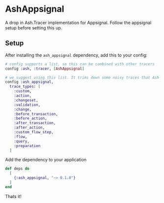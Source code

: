# AshAppsignal

A drop in Ash.Tracer implementation for Appsignal. Follow the appsignal setup
before setting this up.

## Setup

After installing the `ash_appsignal` dependency, add this to your config:

```elixir
# config supports a list, so this can be combined with other tracers
config :ash, :tracer, [AshAppsignal]

# we suggest using this list. It trims down some noisy traces that Ash emits
config :ash_appsignal,
  trace_types: [
    :custom,
    :action,
    :changeset,
    :validation,
    :change,
    :before_transaction,
    :before_action,
    :after_transaction,
    :after_action,
    :custom_flow_step,
    :flow,
    :query,
    :preparation
  ]
```

Add the dependency to your application

```elixir
def deps do
  [
    {:ash_appsignal, "~> 0.1.0"}
  ]
end
```


Thats it!
